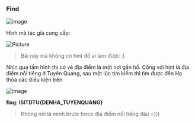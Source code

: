 ### Find

![image](https://user-images.githubusercontent.com/80806913/202463682-316d5d9e-9f63-4e84-b93a-c77185032ee2.png)

Hình mà tác giả cung cấp:

![Picture](https://user-images.githubusercontent.com/80806913/202464235-85781756-a312-4fd8-89c9-09f7dbcde992.jpg)

> Bài này mà không có hint đố ai làm được :)

Nhìn qua tấm hình thì có vẻ địa điểm là một nơi gần hồ. Cộng với hint là địa điểm nổi tiếng ở Tuyên Quang, sau một lúc tìm kiếm thì tìm được đền Hạ thỏa các điều kiện trên

![image](https://user-images.githubusercontent.com/80806913/202464546-4182f6d9-856f-4434-be3c-45d69d94eeab.png)

**flag: ISITDTU{DENHA_TUYENQUANG}**

> Không nói là mình brute force địa điểm nổi tiếng đâu =)))
